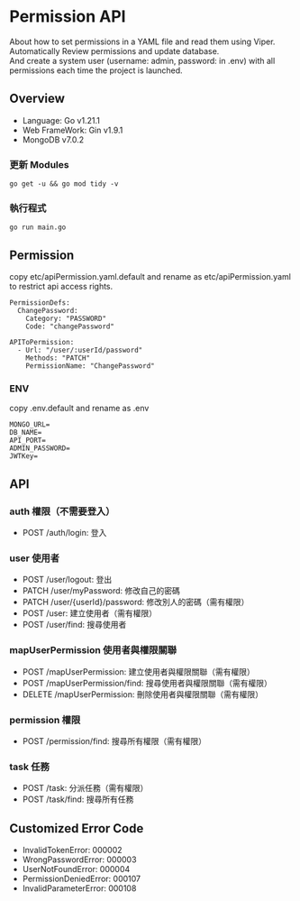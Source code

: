 # Permission API
About how to set permissions in a YAML file and read them using Viper.  
Automatically Review permissions and update database.  
And create a system user (username: admin, password: in .env) with all permissions each time the project is launched.

## Overview

- Language: Go v1.21.1
- Web FrameWork: Gin v1.9.1
- MongoDB v7.0.2


### 更新 Modules
```
go get -u && go mod tidy -v
```


### 執行程式
```
go run main.go
```

## Permission
copy etc/apiPermission.yaml.default and rename as etc/apiPermission.yaml to restrict api access rights.   
```
PermissionDefs:
  ChangePassword:
    Category: "PASSWORD"
    Code: "changePassword"

APIToPermission:
  - Url: "/user/:userId/password"
    Methods: "PATCH"
    PermissionName: "ChangePassword"
```


### ENV
copy .env.default and rename as .env
```
MONGO_URL=
DB_NAME=
API_PORT=
ADMIN_PASSWORD=
JWTKey=
```

## API

### auth 權限（不需要登入）
- POST /auth/login: 登入

### user 使用者
- POST /user/logout: 登出
- PATCH /user/myPassword: 修改自己的密碼
- PATCH /user/{userId}/password: 修改別人的密碼（需有權限）
- POST /user: 建立使用者（需有權限）
- POST /user/find: 搜尋使用者

### mapUserPermission 使用者與權限關聯
- POST /mapUserPermission: 建立使用者與權限關聯（需有權限）
- POST /mapUserPermission/find: 搜尋使用者與權限關聯（需有權限）
- DELETE /mapUserPermission: 刪除使用者與權限關聯（需有權限）

### permission 權限
- POST /permission/find: 搜尋所有權限（需有權限）

### task 任務
- POST /task: 分派任務（需有權限）
- POST /task/find: 搜尋所有任務


## Customized Error Code
- InvalidTokenError: 000002
- WrongPasswordError: 000003
- UserNotFoundError: 000004
- PermissionDeniedError: 000107
- InvalidParameterError: 000108